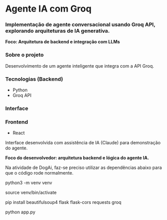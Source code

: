 # Agente IA com Groq


### Implementação de agente conversacional usando Groq API, explorando arquiteturas de IA generativa.


**Foco: Arquitetura de backend e integração com LLMs**

### Sobre o projeto

Desenvolvimento de um agente inteligente que integra com a API Groq.

### Tecnologias (Backend)
- Python
- Groq API

### Interface
### Frontend
- React

Interface desenvolvida com assistência de IA (Claude) para demonstração do agente.

**Foco do desenvolvedor: arquitetura backend e lógica do agente IA.**

Na atividade de DogAi, faz-se preciso utilizar as dependências abaixo para que o código rode normalmente.

python3 -m venv venv

source venv/bin/activate

pip install beautifulsoup4 flask flask-cors requests groq

python app.py
